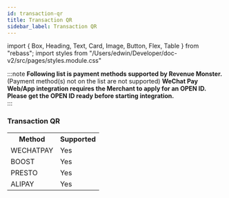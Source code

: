 ```yaml
---
id: transaction-qr
title: Transaction QR
sidebar_label: Transaction QR
---
```


import { Box, Heading, Text, Card, Image, Button, Flex, Table } from "rebass";
import styles from "/Users/edwin/Developer/doc-v2/src/pages/styles.module.css"

:::note
**Following list is payment methods supported by Revenue Monster.**<br/>
(Payment method(s) not on the list are not supported)
**WeChat Pay Web/App integration requires the Merchant to apply for an OPEN ID. Please get the OPEN ID ready before starting integration.**<br/>
:::

### Transaction QR

<table>
  <tr>
    <th>Method</th>
    <th>Supported</th>
  </tr>
  <tr>
    <td>WECHATPAY</td>
    <td>
    <Card
        className={styles.supportCard}> Yes
        </Card>
    </td>
  </tr>
   <tr>
    <td>BOOST</td>
  <td>
    <Card
        className={styles.supportCard}> Yes
        </Card>
    </td>
  </tr>
  <tr>
    <td>PRESTO</td>
    <td>
    <Card
        className={styles.supportCard}> Yes
        </Card>
    </td>
  </tr>
  <tr>
    <td>ALIPAY</td>
   <td>
    <Card
        className={styles.supportCard}> Yes
        </Card>
    </td>
  </tr>
</table>
